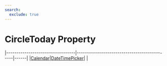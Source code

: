 ```yaml
---
search:
  exclude: true
---
```


<h1 class="heading"><span class="name">CircleToday Property</span></h1>

|----------------------------------|----------------------------------------------|------|
|[Calendar](../objects/calendar.md)|[DateTimePicker](../objects/datetimepicker.md)|&nbsp;|
